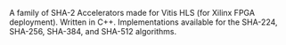 A family of SHA-2 Accelerators made for Vitis HLS (for Xilinx FPGA deployment). Written in C++. Implementations available for the SHA-224, SHA-256, SHA-384, and SHA-512 algorithms.
